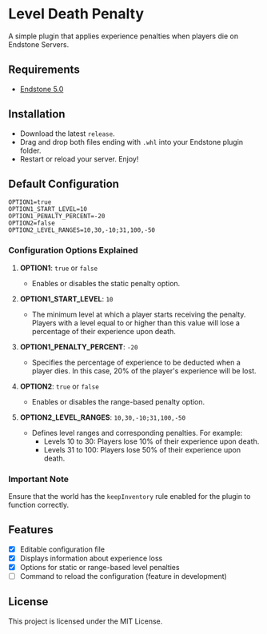 # Level Death Penalty

A simple plugin that applies experience penalties when players die on Endstone Servers.

## Requirements
- [Endstone 5.0](https://github.com/EndstoneMC/endstone)

## Installation
- Download the latest `release`.
- Drag and drop both files ending with `.whl` into your Endstone plugin folder.
- Restart or reload your server. Enjoy!

## Default Configuration

```plaintext
OPTION1=true
OPTION1_START_LEVEL=10
OPTION1_PENALTY_PERCENT=-20
OPTION2=false
OPTION2_LEVEL_RANGES=10,30,-10;31,100,-50
```

### Configuration Options Explained

1. **OPTION1**: `true` or `false`
   - Enables or disables the static penalty option.

2. **OPTION1_START_LEVEL**: `10`
   - The minimum level at which a player starts receiving the penalty. Players with a level equal to or higher than this value will lose a percentage of their experience upon death.

3. **OPTION1_PENALTY_PERCENT**: `-20`
   - Specifies the percentage of experience to be deducted when a player dies. In this case, 20% of the player's experience will be lost.

4. **OPTION2**: `true` or `false`
   - Enables or disables the range-based penalty option.

5. **OPTION2_LEVEL_RANGES**: `10,30,-10;31,100,-50`
   - Defines level ranges and corresponding penalties. For example:
     - Levels 10 to 30: Players lose 10% of their experience upon death.
     - Levels 31 to 100: Players lose 50% of their experience upon death.

### Important Note
Ensure that the world has the `keepInventory` rule enabled for the plugin to function correctly.

## Features
- [x] Editable configuration file
- [x] Displays information about experience loss
- [x] Options for static or range-based level penalties
- [ ] Command to reload the configuration (feature in development)

## License
This project is licensed under the MIT License.

